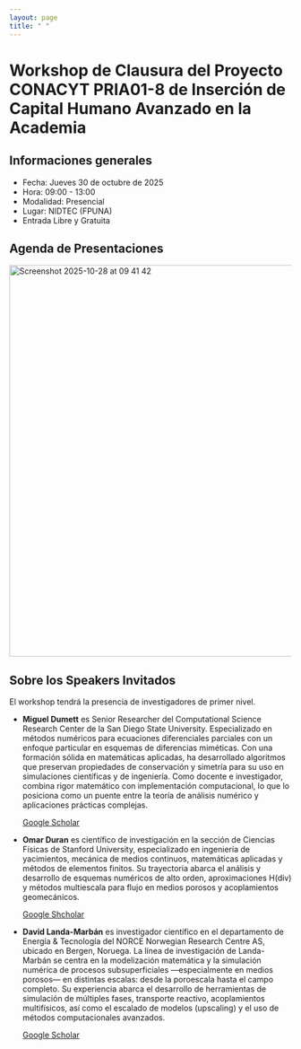 ```yaml
---
layout: page
title: " "
---
```


# Workshop de Clausura del Proyecto CONACYT PRIA01-8 de Inserción de Capital Humano Avanzado en la Academia

## Informaciones generales

* Fecha: Jueves 30 de octubre de 2025
* Hora: 09:00 - 13:00
* Modalidad: Presencial
* Lugar: NIDTEC (FPUNA)
* Entrada Libre y Gratuita

## Agenda de Presentaciones

<img width="658" height="698" alt="Screenshot 2025-10-28 at 09 41 42" src="https://github.com/user-attachments/assets/9bc70e40-b17b-47ab-8c6a-e9adba6ed595" />

## Sobre los Speakers Invitados

El workshop tendrá la presencia de investigadores de primer nivel.

* **Miguel Dumett** es Senior Researcher del Computational Science Research Center de la San Diego State University. Especializado
en métodos numéricos para ecuaciones diferenciales parciales con un enfoque particular en esquemas de diferencias miméticas. 
Con una formación sólida en matemáticas aplicadas, ha desarrollado algoritmos que preservan propiedades de conservación
y simetría para su uso en simulaciones científicas y de ingeniería. Como docente e investigador, combina rigor matemático
con implementación computacional, lo que lo posiciona como un puente entre la teoría de análisis numérico y aplicaciones prácticas complejas.

  [Google Scholar](https://scholar.google.com/citations?hl=es&user=R4rqeI0AAAAJ)

* **Omar Duran** es científico de investigación en la sección de Ciencias Físicas de Stanford University, especializado en ingeniería de yacimientos,
mecánica de medios continuos, matemáticas aplicadas y métodos de elementos finitos. Su trayectoria abarca el análisis y desarrollo de esquemas
numéricos de alto orden, aproximaciones H(div) y métodos multiescala para flujo en medios porosos y acoplamientos geomecánicos.

  [Google Shcholar](https://scholar.google.com/citations?hl=es&user=HyjxEasAAAAJ)

* **David Landa-Marbán** es investigador científico en el departamento de Energía & Tecnología del NORCE Norwegian Research Centre AS, ubicado en Bergen, Noruega.
La línea de investigación de Landa-Marbán se centra en la modelización matemática y la simulación numérica de procesos subsuperficiales —especialmente en medios porosos—
en distintas escalas: desde la poroescala hasta el campo completo. Su experiencia abarca el desarrollo de herramientas de simulación de múltiples fases, transporte reactivo,
acoplamientos multifísicos, así como el escalado de modelos (upscaling) y el uso de métodos computacionales avanzados.

  [Google Scholar](https://scholar.google.com/citations?user=dKEUz08AAAAJ&hl=en)
